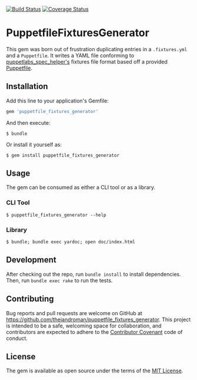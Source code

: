 [![Build Status](https://travis-ci.org/thejandroman/puppetfile_fixtures_generator.svg?branch=master)](https://travis-ci.org/thejandroman/puppetfile_fixtures_generator)
[![Coverage Status](https://coveralls.io/repos/github/thejandroman/puppetfile_fixtures_generator/badge.svg?branch=master)](https://coveralls.io/github/thejandroman/puppetfile_fixtures_generator?branch=master)

# PuppetfileFixturesGenerator

This gem was born out of frustration duplicating entries in a
`.fixtures.yml` and a `Puppetfile`. It writes a YAML file conforming
to
[puppetlabs_spec_helper's](https://github.com/puppetlabs/puppetlabs_spec_helper)
fixtures file format based off a provided
[Puppetfile](https://github.com/puppetlabs/r10k/blob/master/doc/puppetfile.mkd).

## Installation

Add this line to your application's Gemfile:

```ruby
gem 'puppetfile_fixtures_generator'
```

And then execute:

    $ bundle

Or install it yourself as:

    $ gem install puppetfile_fixtures_generator

## Usage

The gem can be consumed as either a CLI tool or as a library.

### CLI Tool

    $ puppetfile_fixtures_generator --help

### Library

    $ bundle; bundle exec yardoc; open doc/index.html

## Development

After checking out the repo, run `bundle install` to install
dependencies. Then, run `bundle exec rake` to run the tests.

## Contributing

Bug reports and pull requests are welcome on GitHub at
https://github.com/thejandroman/puppetfile_fixtures_generator. This
project is intended to be a safe, welcoming space for collaboration,
and contributors are expected to adhere to the
[Contributor Covenant](contributor-covenant.org) code of conduct.

## License

The gem is available as open source under the terms of the
[MIT License](http://opensource.org/licenses/MIT).
